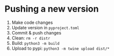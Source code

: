 # Pushing a new version
1. Make code changes
1. Update version in `pyproject.toml`
1. Commit & push changes
1. Clean: `rm -r distr`
1. Build: `python3 -m build`
1. Upload to pypi: `python3 -m twine upload dist/*`